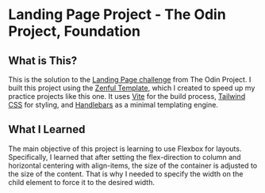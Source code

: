 # Landing Page Project - The Odin Project, Foundation

## What is This?

This is the solution to the [Landing Page challenge](https://www.theodinproject.com/lessons/foundations-landing-page) from The Odin Project. I built this project using the [Zenful Template](https://github.com/sydalwedaie/zenful-template), which I created to speed up my practice projects like this one. It uses [Vite](https://vitejs.dev/guide/) for the build process, [Tailwind CSS](https://tailwindcss.com/) for styling, and [Handlebars](https://handlebarsjs.com/) as a minimal templating engine.

## What I Learned

The main objective of this project is learning to use Flexbox for layouts. Specifically, I learned that after setting the flex-direction to column and horizontal centering with align-items, the size of the container is adjusted to the size of the content. That is why I needed to specify the width on the child element to force it to the desired width.
